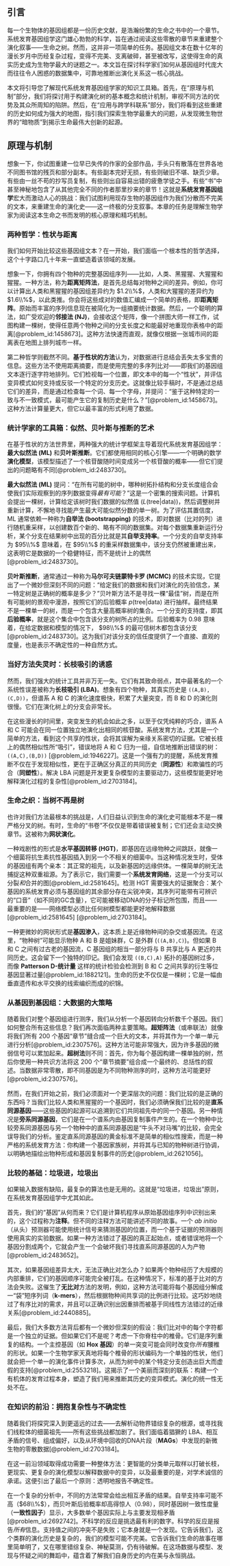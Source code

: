## 引言
每一个生物体的基因组都是一份历史文献，是浩瀚纷繁的生命之书中的一个章节。系统发育基因组学这门雄心勃勃的科学，旨在通过阅读这些零散的章节来重建整个演化叙事——生命之树。然而，这并非一项简单的任务。基因组文本在数十亿年的漫长岁月中历经复杂过程，变得不完美、支离破碎，甚至被改写，这使得生命的真实历史成为生物学最大的谜题之一。本文旨在探讨科学家们如何从基因组时代庞大而往往令人困惑的数据集中，可靠地推断出演化关系这一核心挑战。

本文将引导您了解现代系统发育基因组学家的知识工具箱。首先，在“原理与机制”部分，我们将探讨用于构建演化树的基本概念和统计机制，审视不同方法的优势及其众所周知的陷阱。然后，在“应用与跨学科联系”部分，我们将看到这些重建的历史如何成为强大的地图，指引我们探索生物学最重大的问题，从发现微生物世界的“暗物质”到揭示生命最伟大创新的起源。

## 原理与机制

想象一下，你试图重建一位早已失传的作家的全部作品，手头只有散落在世界各地不同图书馆的残页和部分副本。有些副本完好无损，有些则破旧不堪、缺页少章。有些由一丝不苟的抄写员复制，有些则出自容易出错的疲惫学徒之手。有些“书”中甚至神秘地包含了从其他完全不同的作者那里抄来的章节！这就是**系统发育基因组学**宏大而激动人心的挑战：我们试图利用现存生物的基因组作为我们分散而不完美的文本，来重建生命的演化史——这一终极的分支叙事。本章的任务是理解生物学家为阅读这本生命之书而发明的核心原理和精巧机制。

### 两种哲学：性状与距离

我们如何开始比较这些基因组文本？在一开始，我们面临一个根本性的哲学选择，这个十字路口几十年来一直塑造着该领域的发展。

想象一下，你拥有四个物种的完整基因组序列——比如，人类、黑猩猩、大猩猩和猩猩。一种方法，称为**距离矩阵法**，是首先总结每对物种之间的差异。例如，你可以计算出人类和黑猩猩的基因组差异约为 $1.2\\%$，人类和大猩猩的差异约为 $1.6\\%$，以此类推。你会将这些成对的数值汇编成一个简单的表格，即**距离矩阵**。原始而丰富的序列信息现在被简化为一组摘要统计数据。然后，一个聪明的算法，如广受欢迎的**邻接法 (NJ)**，会接收这个矩阵，像一个拼图大师一样工作，试图构建一棵树，使得任意两个物种之间的分支长度之和能最好地重现你表格中的距离[@problem_id:1458673]。这种方法快速而直观，就像仅根据一张城市间的距离表在地图上排列城市一样。

第二种哲学则截然不同。**基于性状的方法**认为，对数据进行总结会丢失太多宝贵的信息。这些方法不使用距离摘要，而是使用完整的多序列比对——即我们的基因组文本逐行逐字符地排列。它们检视每一个位置，即文本中的每一个“性状”，并评估变异模式如何支持或反驳一个特定的分支历史。这就像比较手稿时，不是通过总结它们的差异，而是通过检查每一个词、每一个字母，并提问：“鉴于这种特定的一致与不一致模式，最可能产生它的复制历史是什么？”[@problem_id:1458673]。这种方法计算量更大，但它以最丰富的形式利用了数据。

### 统计学家的工具箱：似然、贝叶斯与推断的艺术

在基于性状的方法世界里，两种强大的统计学框架主导着现代系统发育基因组学：**最大似然法 (ML)** 和**贝叶斯推断**。它们都使用相同的核心引擎——一个明确的数学**演化模型**，该模型描述了一个核苷酸随时间变成另一个核苷酸的概率——但它们提出的问题略有不同[@problem_id:2483730]。

**最大似然法 (ML)** 提问：“在所有可能的树中，哪种树拓扑结构和分支长度组合会使我们实际观察到的序列数据变得*最有可能*？”这是一个密集的搜索问题。计算机会提出一棵树，计算给定该树时我们数据的似然值 ($L(\text{tree} | \text{data})$)，然后调整树并重新计算，不懈地寻找能产生最大可能似然分数的单一树。为了评估其置信度，ML 通常依赖一种称为**自举法 (bootstrapping)** 的技术，即对数据（比对的列）进行随机重采样，以创建数百个新的、略有不同的数据集。对每个数据集重新运行分析，某个分支在结果树中出现的百分比就是其**自举支持率**。一个分支的自举支持率为 $95\\%$ 意味着，在 $95\\%$ 的重采样数据集中，该分支仍然被重建出来，这表明它是数据的一个稳健特征，而不是统计上的偶然[@problem_id:2483730]。

**贝叶斯推断**，通常通过一种称为**马尔可夫链蒙特卡罗 (MCMC)** 的技术实现，它提出了一个微妙但深刻不同的问题：“给定我们的数据和我们对演化的先验信念，某一特定树是正确树的概率是多少？”贝叶斯方法不是寻找一棵“最佳”树，而是在所有可能树的景观中漫游，按照它们的后验概率 $p(\text{tree} | \text{data})$ 进行抽样。最终结果不是一棵单一的树，而是一个包含大量高概率树的集合。一个分支的支持度，即其**后验概率**，就是这个集合中包含该分支的树所占的比例。后验概率为 $0.98$ 意味着，在给定数据和模型的情况下， $98\\%$ 的最可信树木都包含该分支[@problem_id:2483730]。这为我们对该分支的信任度提供了一个直接、直观的度量，也是表示不确定性的一种自然方式。

### 当好方法失灵时：长枝吸引的诱惑

然而，我们强大的统计工具并非万无一失。它们有其致命弱点，其中最著名的一个系统性误差被称为**长枝吸引 (LBA)**。想象有四个物种，其真实历史是 		`((A,B),(C,D))`，但谱系 A 和 C 的演化速度极快，积累了大量突变，而 B 和 D 的演化则很慢。它们在演化树上的分支会非常长。

在这些漫长的时间里，突变发生的机会如此之多，以至于仅凭纯粹的巧合，谱系 A 和 C 可能会在同一位置独立地演化出相同的核苷酸。系统发育方法，尤其是一个简单的方法，看到这个共享的性状，会将其误解为亲缘关系密切的证据。它被长枝上的偶然相似性所“吸引”，错误地将 A 和 C 归为一组，自信地推断出错误的树：`((A,C),(B,D))` [@problem_id:1946227]。这是一个强有力的提醒，系统发育推断不仅在于发现相似性，更在于正确区分真正的共同历史（**同源性**）和欺骗性的巧合（**同塑性**）。解决 LBA 问题是开发更复杂模型的主要驱动力，这些模型能更好地解释演化过程的复杂性[@problem_id:2703184]。

### 生命之织：当树不再是树

也许对我们方法最根本的挑战是，人们日益认识到生命的演化史可能根本不是一棵严格分叉的树。有时，生命的“书卷”不仅仅是带着错误被复制；它们还会主动交换章节。这被称为**网状演化**。

一种戏剧性的形式是**水平基因转移 (HGT)**，即基因在远缘物种之间跳跃，就像一个细菌将抗生素抗性基因插入到另一个不相关的细菌中。当这种情况发生时，受体的基因组有两个亲本：其正常的祖先，以及新基因的远缘供体。一棵简单的树无法捕捉这种双重祖源。为了表示它，我们需要一个**系统发育网络**，这是一个分支可以分裂*和*合并的图[@problem_id:2581645]。检测 HGT 需要强大的证据聚合：某个基因的系统发育必须与基因组的其余部分存在尖锐冲突，其序列可能带有可辨识的“口音”（如不同的GC含量），它可能被移动DNA的分子标记所包围，而且——最重要的是——网络模型必须比任何树模型都能更好地解释数据[@problem_id:2581645] [@problem_id:2703184]。

一种更微妙的网状形式是**基因渗入**，这本质上是近缘物种间的杂交或基因流。在这里，“物种树”可能显示物种 A 和 B 是姐妹群，C 是外群 (`((A,B),C)`)。但如果 B 和 C 之间有过古老的基因流，C 基因组的相当一部分将与 B 共享比与 A 更近的共同历史。这会留下一个独特的印记。我们会发现 `((B,C),A)` 拓扑的基因树过多，而像 **Patterson D-统计量** 这样的统计检验会检测到 B 和 C 之间共享的衍生等位基因显著过量[@problem_id:1882121]。生命的历史不仅仅是一棵树；它是一幅由垂直遗传和水平交换的线索编织而成的织锦。

### 从基因到基因组：大数据的大策略

随着我们对整个基因组进行测序，我们从分析一个基因转向分析数千个基因。我们如何整合所有这些信息？我们再次面临两种主要策略。**超矩阵法**（或串联法）就像将我们所有 200 个基因“章节”缝合成一个巨大的文本，并将其作为一个单一单元进行分析[@problem_id:2307576]。这种方法可能非常强大，因为许多基因的微弱信号可以累加起来。**超树法**则不同：首先，你为每个基因构建一棵单独的树，然后你使用一种共识方法将这 200 个“章节摘要”组合成一个最终的、总括性的叙述。当数据非常零散，即不同基因是为不同物种测序的时，这种方法可能更好[@problem_id:2307576]。

然而，在我们开始之前，我们必须面对一个更深层次的问题：我们比较的是正确的东西吗？当我们比较人类和黑猩猩的一个基因时，我们必须确保我们比较的是**直系同源基因**——这些基因的起源可以追溯到它们共同祖先中的同一个基因。另一种情况是**旁系同源基因**，它们是在一个谱系内由基因复制事件产生的。在一个物种中比较旁系同源基因与另一个物种中的直系同源基因是“牛头不对马嘴”的比较，会完全误导我们的分析。鉴定直系同源基因的黄金标准不是简单的相似性搜索，而是一种严格的系统发育方法：你构建一个基因家族树，并将其与已知的物种树进行协调，以明确地描绘出物种形成和基因复制事件的历史[@problem_id:2621056]。

### 比较的基础：垃圾进，垃圾出

如果输入数据有缺陷，最复杂的算法也是无用的。这就是“垃圾进，垃圾出”原则，在系统发育基因组学中尤其如此。

首先，我们的“基因”从何而来？它们是计算机程序从原始基因组序列中识别出来的，这个过程称为**注释**。但不同的注释方法可能讲述不同的故事。一个 *ab initio*（从头）预测器可能使用统计信号来猜测基因的位置，而一个基于证据的预测器则使用真实的实验数据。如果一种方法错过了基因的真正起始点，或者错误地将一个基因分割成两个，它就会产生一个会破坏我们寻找直系同源基因的人为产物[@problem_id:2483652]。

其次，如果基因组差异太大，无法正确比对怎么办？如果两个物种经历了大规模的内部重排，它们的基因顺序可能完全被打乱。在这种情况下，标准的基于比对的方法会失败。这催生了**无比对**方法的发明，例如，这种方法可能将每个基因组分解成一“袋”短序列词（**k-mers**），然后根据物种间共享词的比例进行比较。这巧妙地绕过了有序比对的需求，并且可以正确识别出因重排而被基于同线性方法错过的近缘关系[@problem_id:2440885]。

最后，我们大多数方法背后都有一个微妙但深刻的假设：我们比对中的每个字符都是一个独立的证据。但如果它们不是呢？考虑一下你脊柱中的椎骨。它们是序列重复的结构。一个主控基因（如 **Hox 基因**）的单一突变可能会同时改变你*所有*腰椎的形状。如果一个生物学家天真地将每个椎骨的形状编码为一个单独的性状，他们就会把一个单一的演化事件计算多次，从而为树中的某个特定分支创造出巨大而虚假的支持[@problem_id:2553218]。这揭示了一个美丽而深刻的联系：构建一个有机体的发育过程本身，塑造了我们用来推断其历史的变异模式。演化的统一性无处不在。

### 在知识的前沿：拥抱复杂性与不确定性

随着我们将探究深入到更遥远的过去——去解析动物界错综复杂的根源，或寻找我们线粒体的细菌祖先——所有这些挑战都加剧了。我们面临着猖獗的 LBA、相互矛盾的信号、组成偏好，以及从环境中回收的DNA片段（**MAGs**）中发现的新微生物的零散数据[@problem_id:2703184]。

在这一前沿领域取得成功需要一种整体方法：更智能的分类单元取样以打破长枝，更现实、更复杂的演化模型以解释数据中的变异，以及最重要的是，对学术诚信的承诺。这便引出了最后一个原则：透明地报告不确定性。

在一个复杂的分析中，不同的方法常常会给出相互矛盾的结果。自举支持率可能不高（$68\\%$），而贝叶斯后验概率却高得惊人（$0.98$），同时基因树一致性度量（**一致性因子**）显示，大多数单个基因实际上与主要发现相矛盾[@problem_id:2692742]。不科学的反应是挑选最有利的数字。科学的反应是报告*所有*信息。支持值之间的冲突不是失败；它本身就是一个发现。它告诉我们，这个类群的演化历史是复杂的，我们的模型可能不完美。它告诉我们生命的故事在哪里简单明了，又在哪里错综复杂、神秘莫测，仍有待破解。在这场数据与模型、发现与怀疑之间的舞蹈中，蕴含着了解我们自身历史的内在美与永恒挑战。

